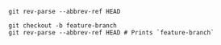 ```shell
git rev-parse --abbrev-ref HEAD
```

```shell
git checkout -b feature-branch
git rev-parse --abbrev-ref HEAD # Prints `feature-branch`
```
